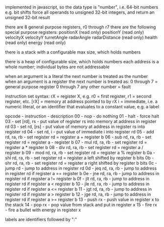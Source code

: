 implemented in javascript, so the data type is "number", i.e. 64-bit numbers
e.g. bit shifts force all operands to unsigned 32-bit integers, and return an unsigned 32-bit result

there are 8 general purpose registers, r0 through r7
there are the following special purpose registers:
positionX (read only)
positionY (read only)
velocityX
velocityY
turretAngle
radarAngle
radarDistance (read only)
health (read only)
energy (read only)

there is a stack with a configurable max size, which holds numbers

there is a heap of configurable size, which holds numbers
each address is a whole number; individual bytes are not addressable

when an argument is a literal the next number is treated as the number
when an argument is a register the next number is treated as:
0 through 7 = general purpose register 0 through 7
any other number = fault

instruction set syntax:
rX = register X, e.g. r0 = first register, r1 = second register, etc.
[rX] = memory at address pointed to by rX
i = immediate, i.e. a numeric literal, or an identifier that evaluates to a constant value, e.g. a label

opcode - instruction - description
00 - nop - do nothing
01 - halt - force halt
03 - set [rd], rs - put value of register rs into memory at address in register rd
03 - set rd, [rs] - put value of memory at address in register rs into register rd
04 - set rd, i - put value of immediate i into register rd
05 - add rd, ra, rb - set register rd = register a + register b
06 - sub rd, ra, rb - set register rd = register a - register b
07 - mul rd, ra, rb - set register rd = register a * register b
08 - div rd, ra, rb - set register rd = register a / register b
09 - mod rd, ra, rb - set register rd = register a % register b
0a - shl rd, ra, rb - set register rd = register a left shifted by register b bits
0b - shr rd, ra, rb - set register rd = register a right shifted by register b bits
0c - jump rd - jump to address in register rd
0d - jeq rd, ra, rb - jump to address in register rd if register a == register b
0e - jne rd, ra, rb - jump to address in register rd if register a != register b
0f - jlt rd, ra, rb - jump to address in register rd if register a < register b
10 - jle rd, ra, rb - jump to address in register rd if register a <= register b
11 - jgt rd, ra, rb - jump to address in register rd if register a > register b
12 - jge rd, ra, rb - jump to address in register rd if register a >= register b
13 - push rx - push value in register x to the stack
14 - pop rx - pop value from stack and put in register x
15 - fire rx - fire a bullet with energy in register x

labels are identifiers followed by ":"
